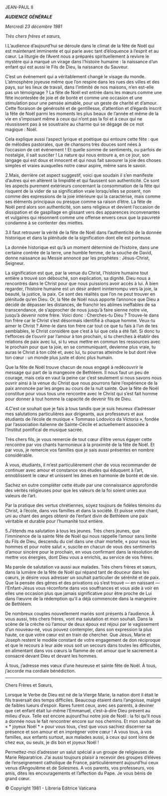 JEAN-PAUL II

***AUDIENCE*** ***GÉNÉRALE***

*Mercredi 23 décembre 1981*

*Très chers frères et sœurs,*

l.L’audience d’aujourd’hui se déroule dans le climat de la fête de Noël qui est maintenant imminente et qui parle avec tant d’éloquence à l’esprit et au cœur. La liturgie de l’Avent nous a préparés spirituellement à revivre le mystère qui a marqué un virage dans l’histoire humaine : la naissance d’un enfant qui est aussi le Fils de Dieu, la naissance du Sauveur.

C’est un événement qui a véritablement changé le visage du monde. L’atmosphère joyeuse même que l’on respire dans les rues des villes et des pays, sur les lieux de travail, dans l’intimité de nos maisons, n’en est-elle pas un témoignage ? La fête de Noël est entrée dans les mœurs comme une fête incontestée de joie et de bonté et comme une occasion et une stimulation pour une pensée aimable, pour un geste de charité et d’amour. Cette floraison de générosité et de gentillesse, d’attention et d’égards inscrit la fête de Noël parmi les moments les plus beaux de l’année et même de la vie en s’imposant même à ceux qui n’ont pas la foi et à ceux qui ne réussissent pas à se soustraire au charme qui se dégage de ce mot magique : Noël.

Cela explique aussi l’aspect lyrique et poétique qui entoure cette fête : que de mélodies pastorales, que de chansons très douces sont nées à l’occasion de cet événement ! Et quelle somme de sentiments, ou parfois de nostalgie, il sait susciter ! La nature qui nous entoure a, en ce jour, son langage qui est doux et innocent et qui nous fait savourer la joie des choses simples et vraies auxquelles notre cœur aspire, même sans le savoir.

2.Mais, derrière cet aspect suggestif, voici que soudain il s’en manifeste d’autres qui en altèrent la limpidité et qui faussent son authenticité. Ce sont les aspects purement extérieurs concernant la consommation de la fête qui risquent de la vider de sa signification vraie lorsqu’elles se posent, non comme des expressions de la joie intérieure qui la caractérise, mais comme ses éléments principaux ou presque comme sa raison d’être. La fête de Noël perd alors son authenticité, son sens religieux et devient l’occasion de dissipation et de gaspillage en glissant vers des apparences inconvenantes et vulgaires qui résonnent comme une offense envers ceux que la pauvreté condamne à se contenter des miettes.

3.ll faut retrouver la vérité de la fête de Noël dans l’authenticité de la donnée historique et dans la plénitude de la signification dont elle est porteuse.

La donnée historique est qu’à un moment déterminé de l’histoire, dans une certaine contrée de la terre, une humble femme, de la souche de David, donne naissance au Messie annoncé par les prophètes : Jésus-Christ, Seigneur.

La signification est que, par la venue du Christ, l’histoire humaine tout entière a trouvé son débouché, son explication, sa dignité. Dieu nous a rencontrés dans le Christ pour que nous puissions avoir accès à lui. À bien regarder, l’histoire humaine est un désir ardent ininterrompu vers la joie, la beauté, la justice, la paix. Ce sont des réalités que l’on ne peut trouver en plénitude qu’en Dieu. Or, la fête de Noël nous apporte l’annonce que Dieu a décidé de dépasser les distances, de franchir les abîmes ineffables de sa transcendance, de s’approcher de nous jusqu’à faire sienne notre vie, jusqu’à devenir notre frère. Voici donc : Cherches-tu Dieu ? Trouve-le dans ton frère car le Christ s’est désormais identifié à chaque homme. Veux-tu aimer le Christ ? Aime-le dans ton frère car tout ce que tu fais à l’un de tes semblables, le Christ considère que c’est à lui que cela a été fait. Si donc tu t’efforces de t’ouvrir par l’amour à ton prochain, si tu cherches à établir des relations de paix avec lui, si tu veux mettre en commun tes ressources avec le prochain pour que ta joie, en se communiquant, devienne plus vraie, tu auras le Christ à ton côté et, avec lui, tu pourras atteindre le but dont rêve ton cœur : un monde plus juste et donc plus humain.

Que la fête de Noël trouve chacun de nous engagé à redécouvrir le message qui part de la mangeoire de Bethléem. Il nous faut un peu de courage, mais cela en vaut la peine car c’est seulement si nous savons nous ouvrir ainsi à la venue du Christ que nous pourrons faire l’expérience de la paix annoncée par les anges au cours de la nuit sainte. Que la fête de Noël constitue pour vous tous une rencontre avec le Christ qui s’est fait homme pour donner à tout homme la capacité de devenir fils de Dieu.

4.C’est ce souhait que je fais à tous tandis que je suis heureux d’adresser mes salutations particulières aux dirigeants, aux professeurs et aux étudiants de l’école de musique « Tommaso Lodovico da Victoria », fondée par l’association italienne de Sainte-Cécile et actuellement associée à l’Institut pontifical de musique sacrée.

Très chers fils, je vous remercie de tout cœur d’être venus égayer cette rencontre par vos chants harmonieux à la proximité de la fête de Noël. Et par vous, je remercie vos familles que je sais aussi présentes en nombre considérable.

À vous, étudiants, il m’est particulièrement cher de vous recommander de continuer avec amour et constance vos études qui éduquent à l’art, ennoblissent le cœur et unissent les âmes en harmonie de bonté et de vie.

Sachez en outre compléter cette étude par une connaissance approfondie des vérités religieuses pour que les valeurs de la foi soient unies aux valeurs de l’art.

Par la pratique des vertus chrétiennes, soyez toujours de fidèles témoins du Christ, à l’école, dans vos familles et dans la société. Et puisse votre chant, uni au chant des anges obtenir de l’enfant divin de Bethléem une paix véritable et durable pour l’humanité tout entière.

5.J’étends ma salutation à tous les jeunes. Très chers jeunes, que l’imminence de la sainte fête de Noël qui nous rappelle l’amour sans limite du Fils de Dieu, descendu du ciel dans une chair mortelle, « pour nous les hommes et pour notre salut », suscite en chacun de vous des sentiments d’amour sincère pour le prochain, en vous confirmant dans la résolution de mettre vos énergies, dont Dieu vous a enrichis, au service de vos frères.

Ma parole de salutation va aussi aux malades. Très chers frères et sœurs, dans la lumière de la fête de Noël qui répand tant de douceur dans les cœurs, je désire vous adresser un souhait particulier de sérénité et de paix. Que la pensée des gênes et des privations où s’est trouvé — en naissant — l’Enfant-Jésus vous réconforte dans vos souffrances et vous aide à voir en elles une occasion plus que jamais significative pour être proche de Lui dans l’œuvre de la rédemption qu’il a déjà commencée dans la mangeoire de Bethléem.

De nombreux couples nouvellement mariés sont présents à l’audience. À vous aussi, très chers frères, vont ma salutation et mon souhait. Dans la scène de la crèche où l’amour de deux époux est réjoui par le vagissement d’un nouveau-né, vous pouvez contempler, dans son expression la plus haute, ce que votre cœur est en train de chercher. Que Jésus, Marie et Joseph restent le modèle constant de votre engagement de don réciproque et que le recours à leur aide vous soit un secours dans toutes les difficultés, en alimentant dans vos cœurs la flamme de cet amour que le sacrement a consacré devant Dieu et devant les hommes.

À tous, j’adresse mes vœux d’une heureuse et sainte fête de Noël. À tous, j’accorde ma cordiale bénédiction.

* * *

Chers Frères et Sœurs,

Lorsque le Verbe de Dieu est né de la Vierge Marie, la nation dont il était le fils traversait des temps difficiles. Beaucoup étaient dans l’angoisse, malgré de faibles lueurs d’espoir. Rares furent ceux, avec ses parents, à deviner que cet enfant était lui-même l’Emmanuel, c’est-à-dire Dieu présent au milieu d’eux. Telle est encore aujourd’hui notre joie de Noël : la foi qu’Il nous a donnée nous le fait rencontrer encore sur nos chemins. Et mon souhait de « * joyeux Noël * » pour vous tous, c’est que vous sachiez discerner sa présence et son amour et en imprégner votre cœur ! A vous tous, à vos familles, aux enfants surtout, aux malades aussi, à ceux qui sont loins de chez eux, ou seuls, je dis bon et joyeux Noël !

Permettez-moi d’adresser un salut spécial a un groupe de religieuses de Marie Réparatrice. J’ai aussi toujours plaisir à recevoir des groupes d’élèves de l’enseignement catholique de France, particulièrement aujourd’hui ceux venus d’Angoulême et de Solesmes. A vos parents, vos professeurs, vos amis, dites les encouragements et l’affection du Pape. Je vous bénis de grand cœur.

© Copyright 1981 - Libreria Editrice Vaticana